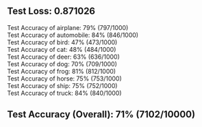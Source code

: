 ## Test Loss: 0.871026

Test Accuracy of airplane: 79% (797/1000)  
Test Accuracy of automobile: 84% (846/1000)  
Test Accuracy of  bird: 47% (473/1000)  
Test Accuracy of   cat: 48% (484/1000)  
Test Accuracy of  deer: 63% (636/1000)  
Test Accuracy of   dog: 70% (709/1000)  
Test Accuracy of  frog: 81% (812/1000)  
Test Accuracy of horse: 75% (753/1000)  
Test Accuracy of  ship: 75% (752/1000)  
Test Accuracy of truck: 84% (840/1000)  

## Test Accuracy (Overall): 71% (7102/10000)  
